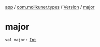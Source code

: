 [app](../../index.md) / [com.molikuner.types](../index.md) / [Version](index.md) / [major](./major.md)

# major

`val major: `[`Int`](https://kotlinlang.org/api/latest/jvm/stdlib/kotlin/-int/index.html)